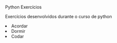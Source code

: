 Python Exercícios

 <p>Exercícios desenvolvidos durante o curso de python</p>

 <li>Acordar</li>
 <li>Dormir</li>
 <li>Codar</li>
